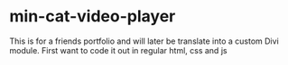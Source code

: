 # min-cat-video-player
This is for a friends portfolio and will later be translate into a custom Divi module. First want to code it out in regular html, css and js
